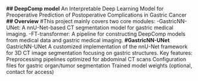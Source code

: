 **## DeepComp model**
An Interpretable Deep Learning Model for Preoperative Prediction of Postoperative Complications in Gastric Cancer 
**## Overview**
#This project mainly covers two core modules:
-GastricNN-UNet: A nnU-Net-based CT segmentation model for gastric medical imaging.
-FT-transformer: A pipeline for constructing DeepComp models from medical data and gastric medical imaging.
**#GastricNN-UNet**
GastricNN-UNet A customized implementation of the nnU-Net framework for 3D CT image segmentation focusing on gastric structures. Key features:
Preprocessing pipelines optimized for abdominal CT scans
Configuration files for gastric organ/tumor segmentation
Trained model weights (optional, contact for access)
